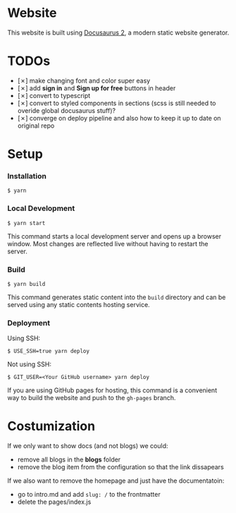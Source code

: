 # Website

This website is built using [Docusaurus 2](https://docusaurus.io/), a modern static website generator.



# TODOs #
- [✗] make changing font and color super easy
- [✗] add **sign in** and **Sign up for free** buttons in header
- [✗] convert to typescript
- [✗] convert to styled components in sections (scss is still needed to overide global docusaurus stuff)?
- [✗] converge on deploy pipeline and also how to keep it up to date on original repo 



# Setup #

### Installation

```
$ yarn
```

### Local Development

```
$ yarn start
```

This command starts a local development server and opens up a browser window. Most changes are reflected live without having to restart the server.

### Build

```
$ yarn build
```

This command generates static content into the `build` directory and can be served using any static contents hosting service.

### Deployment

Using SSH:

```
$ USE_SSH=true yarn deploy
```

Not using SSH:

```
$ GIT_USER=<Your GitHub username> yarn deploy
```

If you are using GitHub pages for hosting, this command is a convenient way to build the website and push to the `gh-pages` branch.



# Costumization #

If we only want to show docs (and not blogs) we could:
- remove all blogs in the **blogs** folder
- remove the blog item from the configuration so that the link dissapears

If we also want to remove the homepage and just have the documentatoin: 
- go to intro.md and add `slug: /`  to the frontmatter
- delete the pages/index.js

